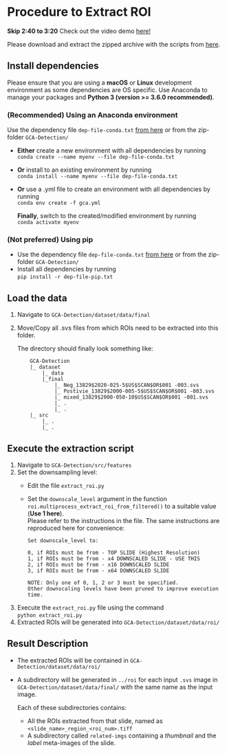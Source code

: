 # Procedure to Extract ROI

**Skip 2:40 to 3:20** Check out the video demo [here!](https://drive.google.com/file/d/1Hb6pySfqGVqKtTUiBUeS54muv80gTESg/view?usp=sharing)

Please download and extract the zipped archive with the scripts from [here](https://drive.google.com/file/d/1C9q9iBO6B72okd34DB3xHJp5LrY76eSb/view?usp=sharing).

## Install dependencies

Please ensure that you are using a **macOS** or **Linux** development environment as some dependencies are OS specific.
Use Anaconda to manage your packages and **Python 3 (version >= 3.6.0 recommended)**.

### **(Recommended)** Using an Anaconda environment
Use the dependency file `dep-file-conda.txt` [from here](https://raw.githubusercontent.com/karthik-d/TAB-Slides/main/dep-file-conda.txt) or from the zip-folder `GCA-Detection/`
- **Either** create a new environment with all dependencies by running   
`conda create --name myenv --file dep-file-conda.txt`
- **Or** install to an existing environment by running   
`conda install --name myenv --file dep-file-conda.txt`
- **Or** use a .yml file to create an environment with all dependencies by running   
`conda env create -f gca.yml`

    **Finally**, switch to the created/modified environment by running   
    `conda activate myenv`


### **(Not preferred)** Using pip
- Use the dependency file `dep-file-conda.txt` [from here](https://raw.githubusercontent.com/karthik-d/TAB-Slides/main/dep-file-pip.txt) or from the zip-folder `GCA-Detection/`
- Install all dependencies by running   
`pip install -r dep-file-pip.txt`


## Load the data

1. Navigate to `GCA-Detection/dataset/data/final`
2. Move/Copy all .svs files from which ROIs need to be extracted into this folder.

    The directory should finally look something like:   
    ```
        GCA-Detection
        |_ dataset
            |_ data
            |_final
                |_ Neg_13829$2020-025-5$US$SCAN$OR$001 -003.svs
                |_ Postivie_13829$2000-005-5$US$SCAN$OR$001 -003.svs
                |_ mixed_13829$2000-050-10$US$SCAN$OR$001 -001.svs
                |_ .
                |_ .
        |_ src
            |_ .
            |_ .
    ```

## Execute the extraction script

1. Navigate to `GCA-Detection/src/features`
2. Set the downsampling level:    
    - Edit the file `extract_roi.py`
    - Set the `downscale_level` argument in the function `roi.multiprocess_extract_roi_from_filtered()` to a suitable value (**Use 1 here**).    
    Please refer to the instructions in the file. The same instructions are reproduced here for convenience:   

        ```
        Set downscale_level to:
        
        0, if ROIs must be from - TOP SLIDE (Highest Resolution) 
        1, if ROIs must be from - x4 DOWNSCALED SLIDE - USE THIS
        2, if ROIs must be from - x16 DOWNSCALED SLIDE
        3, if ROIs must be from - x64 DOWNSCALED SLIDE
        
        NOTE: Only one of 0, 1, 2 or 3 must be specified. 
        Other downscaling levels have been pruned to improve execution time.
        ```
3. Execute the `extract_roi.py` file using the command  
        ```
        python extract_roi.py
        ```
4. Extracted ROIs will be generated into `GCA-Detection/dataset/data/roi/`

## Result Description

- The extracted ROIs will be contained in `GCA-Detection/dataset/data/roi/`

- A subdirectory will be generated in `../roi` for each input `.svs` image in `GCA-Detection/dataset/data/final/` with the same name as the input image.

    Each of these subdirectories contains:
    - All the ROIs extracted from that slide, named as `<slide_name>_region_<roi_num>.tiff`
    - A subdirectory called `related-imgs` containing a _thumbnail_ and the _label_ meta-images of the slide.
